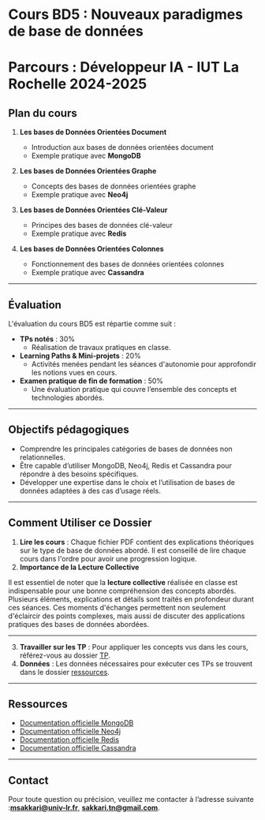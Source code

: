 # Cours BD5 : Nouveaux paradigmes de base de données
# Parcours : Développeur IA - IUT La Rochelle 2024-2025

## Plan du cours

1. **Les bases de Données Orientées Document**  
   - Introduction aux bases de données orientées document  
   - Exemple pratique avec **MongoDB**  

2. **Les bases de Données Orientées Graphe**  
   - Concepts des bases de données orientées graphe  
   - Exemple pratique avec **Neo4j**    

3. **Les bases de Données Orientées Clé-Valeur**  
   - Principes des bases de données clé-valeur  
   - Exemple pratique avec **Redis**  

4. **Les bases de Données Orientées Colonnes**  
   - Fonctionnement des bases de données orientées colonnes  
   - Exemple pratique avec **Cassandra**  

---

## Évaluation

L'évaluation du cours BD5 est répartie comme suit :  

- **TPs notés** : 30%  
  - Réalisation de travaux pratiques en classe.  
- **Learning Paths & Mini-projets** : 20%  
  - Activités menées pendant les séances d'autonomie pour approfondir les notions vues en cours.  
- **Examen pratique de fin de formation** : 50%  
  - Une évaluation pratique qui couvre l’ensemble des concepts et technologies abordés.  

---

## Objectifs pédagogiques

- Comprendre les principales catégories de bases de données non relationnelles.  
- Être capable d’utiliser MongoDB, Neo4j, Redis et Cassandra pour répondre à des besoins spécifiques.  
- Développer une expertise dans le choix et l’utilisation de bases de données adaptées à des cas d’usage réels.  

---
## Comment Utiliser ce Dossier

1. **Lire les cours** : Chaque fichier PDF contient des explications théoriques sur le type de base de données abordé. Il est conseillé de lire chaque cours dans l'ordre pour avoir une progression logique.
2. **Importance de la Lecture Collective**

Il est essentiel de noter que la **lecture collective** réalisée en classe est indispensable pour une bonne compréhension des concepts abordés. Plusieurs éléments, explications et détails sont traités en profondeur durant ces séances. Ces moments d'échanges permettent non seulement d'éclaircir des points complexes, mais aussi de discuter des applications pratiques des bases de données abordées.

---

3. **Travailler sur les TP** : Pour appliquer les concepts vus dans les cours, référez-vous au dossier [TP](../tp).
4. **Données** : Les données nécessaires pour exécuter ces TPs se trouvent dans le dossier [ressources](../docs/ressources).

---
## Ressources

- [Documentation officielle MongoDB](https://www.mongodb.com/docs)  
- [Documentation officielle Neo4j](https://neo4j.com/docs)  
- [Documentation officielle Redis](https://redis.io/docs)  
- [Documentation officielle Cassandra](https://cassandra.apache.org/doc/latest/)  

---

## Contact

Pour toute question ou précision, veuillez me contacter à l’adresse suivante :**msakkari@univ-lr.fr**, **sakkari.tn@gmail.com**.
